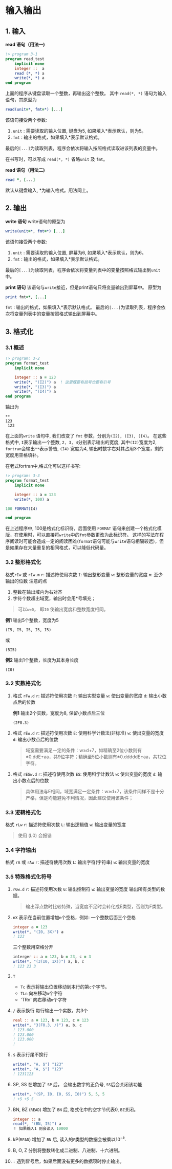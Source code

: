 # 输入输出
## 1. 输入
**read 语句（用法一)**
```fortran
!> program 3-1
program read_test
    implicit none
    integer ::  a
    read (*, *) a
    write(*, *) a
end program
```
上面的程序从键盘读取一个整数，再输出这个整数。
其中 `read(*, *)` 语句为输入语句，其原型为

```fortran
read(unit=*, fmt=*) [...]
```
该语句接受两个参数:
1. `unit` :  需要读取的输入位置, 键盘为5, 如果填入*表示默认，则为5。
2. `fmt`  :  输出的格式，如果填入*表示默认格式。

最后的`[...]`为读取列表，程序会依次将输入按照格式读取进该列表的变量中。

在书写时，可以写成 `read(*, *)` 省略`unit` 及 `fmt`。

**read 语句（用法二)**
```fortran
read *, [...]
```
默认从键盘输入, *为输入格式。用法同上。

## 2. 输出
**write 语句**
write语句的原型为
```fortran
write(unit=*, fmt=*) [...]
```
该语句接受两个参数:
1. `unit` :  需要读取的输入位置, 屏幕为6, 如果填入*表示默认，则为6。
2. `fmt`  :  输出的格式，如果填入*表示默认格式。

最后的`[...]`为读取列表，程序会依次将变量列表中的变量按照格式输出到`unit`中。

**print 语句**
该语句与`write`接近，但是print语句只将变量输出到屏幕中。
原型为
```fortran
print fmt=*, [...]
```
`fmt`  :  输出的格式，如果填入*表示默认格式。
最后的`[...]`为读取列表，程序会依次将变量列表中的变量按照格式输出到屏幕中。

## 3. 格式化
### 3.1 概述
```fortran
!> program: 3-2
program format_test
    implicit none

    integer :: a = 123
    write(*, "(I2)") a  ! 这里既要有括号也要有引号
    write(*, "(I3)") a
    write(*, "(I4)") a
end program
```
输出为
```
**
123
 123
```
在上面的`write` 语句中, 我们改变了 `fmt` 参数，分别为`(I2), (I3), (I4)`。
在这些格式中, `I`表示输出一个整数, `2, 3, 4`分别表示输出的宽度, 其中`(I2)`宽度为2, `fortran`会输出`**`表示警告, `(I4)` 宽度为4, 输出时数字右对其占用3个宽度，剩的宽度用空格填补。

在老式fortran中,格式化可以这样书写:
```fortran
!> program: 3-3
program format_test
    implicit none

    integer :: a = 123
    write(*, 100) a

100 FORMAT(I4)

end program
```
在上述程序中, 100是格式化标识符，后面使用 `FORMAT` 语句来创建一个格式化模版，在使用时，可以直接将`write`中的`fmt`参数更改为此标识符。
这样的写法在程序阅读时可能会造成一定的阅读困难(`format`语句可能与`write`语句相隔较远)，但是如果存在大量重复的相同格式，可以降低代码量。

### 3.2 整形格式化
格式`rIw` 或 `rIw.m`
`r`: 描述符使用次数
`I`: 输出整形变量
`w`: 整形变量的宽度
`m`: 至少输出的位数
注意的点
1. 整数在输出域内为右对齐
2. 字符个数超出域宽，输出时会用*号填充；
> 可以`w=0`， 即`I0` 使输出宽度和整数宽度相同。

**例1**  输出5个整数，宽度为5
```fortram
(I5, I5, I5, I5, I5)
```
或
```
(5I5)
```
**例2**  输出1个整数，长度为其本身长度
```
(I0)
```

### 3.2 实数格式化

1. 格式 `rFw.d`
    `r`: 描述符使用次数
    `F`: 输出实型变量
    `w`: 使出变量的宽度
    `d`: 输出小数点后的位数

    **例1**  输出2个实数，宽度为8, 保留小数点后三位
    ```
    (2F8.3)
    ```
2. 格式 `rEw.d`
    `r`: 描述符使用次数
    `E`: 使用科学计数法(非标准)
    `w`: 使出变量的宽度
    `d`: 输出小数点后的位数
    >域宽需要满足一定的条件：w≥d+7，如精确至2位小数则有±0.ddE±aa，共9位字符；精确至5位小数则有±0.dddddE±aa，共12位字符。

3. 格式 `rESw.d`
    `r`: 描述符使用次数
    `ES`: 使用科学计数法
    `w`: 使出变量的宽度
    `d`: 输出小数点后的位数
    >具体用法与E相同，域宽满足一定条件：w≥d+7，该条件同样不是十分严格，但是均能避免不利情况，因此建议使用该条件；

### 3.3 逻辑格式化
格式 `rLw`
`r`: 描述符使用次数
`L`: 输出逻辑值
`w`: 输出变量的宽度
> 使用 (L0) 会报错

### 3.4 字符输出
格式 `rA` 或 `rAw`
`r`: 描述符使用次数
`L`: 输出字符(字符串)
`w`: 输出变量的宽度


### 3.5 特殊格式化符号
1. `rGw.d`
    `r`: 描述符使用次数
    `G`: 输出控制符
    `w`: 输出变量的宽度
    输出所有类型的数据。
    > 输出浮点数时比较特殊，当宽度不足时会转化成E类型，否则为F类型。

2. `nX`
    表示在当前位置增加`n`个空格，例如:
    一个整数后面三个空格
    ```fortran
    integer a = 123
    write(*, "(I0, 3X)") a  
    ! 123   
    ```
    三个整数用空格分开
    ```fortran
    interger :: a = 123, b = 23, c = 3
    write(*, "(3(I0, 1X))") a, b, c
    ! 123 23 3
    ```
3. `T`
    - `Tc`
        表示将输出位置移动到本行的第`c`个字节。
    - `TLn`
        向左移动`n`个字符
    - 'TRn'
        向右移动`n`个字符

4. `/`
    表示换行
    每行输出一个实数，共3个
    ```fortran
    real :: a = 123, b = 123, c = 123
    write(*, "3(F0.3, /)") a, b, c
    ! 123.000
    ! 123.000
    ! 123.000
    !
    ```
5. `$`
    表示行尾不换行
    ```fortran
    write(*, "A, $") "123"
    write(*, "A, $") "123"
    ! 1231123
    ```
6. SP, SS
    在增加了 `SP` 后， 会输出数字的正负号, `SS`后会关闭该功能
    ```fortran
    write(*, "(SP, I0, I0, SS, I0)") 5, 5, 5
    ! +5 +5 5
    ```
7. BN, BZ (`READ`)
    增加了 `BN` 后, 格式化中的空字节代表0, `BZ`关闭。
    ```fortran
    integer :: a
    read(*, "(BN, I5)") a
    ！ 如果输入1 则会读入 10000
    ```

8. kP(`READ`)
    增加了 `BN` 后, 读入的`F`类型的数据会被乘以$10^{-k}$.

9. B, O, Z
    分别将整数转化成二进制、八进制、十六进制。
10. `:`
    遇到冒号后，如果后面没有更多的数据项时停止输出。
